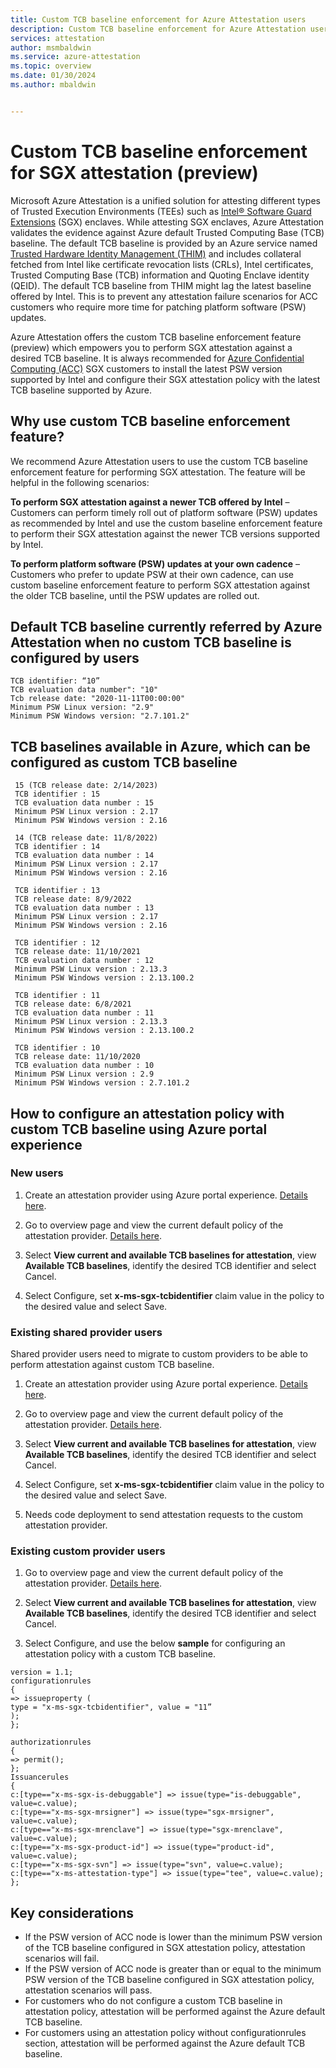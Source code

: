 ```yaml
---
title: Custom TCB baseline enforcement for Azure Attestation users
description: Custom TCB baseline enforcement for Azure Attestation users
services: attestation
author: msmbaldwin
ms.service: azure-attestation
ms.topic: overview
ms.date: 01/30/2024
ms.author: mbaldwin


---
```


# Custom TCB baseline enforcement for SGX attestation (preview)

Microsoft Azure Attestation is a unified solution for attesting different types of Trusted Execution Environments (TEEs) such as [Intel® Software Guard Extensions](https://www.intel.com/content/www/us/en/architecture-and-technology/software-guard-extensions.html) (SGX) enclaves. While attesting SGX enclaves, Azure Attestation validates the evidence against Azure default Trusted Computing Base (TCB) baseline. The default TCB baseline is provided by an Azure service named [Trusted Hardware Identity Management (THIM)](../security/fundamentals/trusted-hardware-identity-management.md) and includes collateral fetched from Intel like certificate revocation lists (CRLs), Intel certificates, Trusted Computing Base (TCB) information and Quoting Enclave identity (QEID). The default TCB baseline from THIM might lag the latest baseline offered by Intel. This is to prevent any attestation failure scenarios for ACC customers who require more time for patching platform software (PSW) updates.

Azure Attestation offers the custom TCB baseline enforcement feature (preview) which empowers you to perform SGX attestation against a desired TCB baseline. It is always recommended for [Azure Confidential Computing (ACC)](../confidential-computing/overview.md) SGX customers to install the latest PSW version supported by Intel and configure their SGX attestation policy with the latest TCB baseline supported by Azure.

## Why use custom TCB baseline enforcement feature?

We recommend Azure Attestation users to use the custom TCB baseline enforcement feature for performing SGX attestation. The feature will be helpful in the following scenarios:

**To perform SGX attestation against a newer TCB offered by Intel** – Customers can perform timely roll out of platform software (PSW) updates as recommended by Intel and use the custom baseline enforcement feature to perform their SGX attestation against the newer TCB versions supported by Intel.

**To perform platform software (PSW) updates at your own cadence** – Customers who prefer to update PSW at their own cadence, can use custom baseline enforcement feature to perform SGX attestation against the older TCB baseline, until the PSW updates are rolled out.

## Default TCB baseline currently referred by Azure Attestation when no custom TCB baseline is configured by users

```
TCB identifier: “10”
TCB evaluation data number": "10"    
Tcb release date: "2020-11-11T00:00:00"  
Minimum PSW Linux version: "2.9"
Minimum PSW Windows version: "2.7.101.2"
```

## TCB baselines available in Azure, which can be configured as custom TCB baseline
```
 15 (TCB release date: 2/14/2023)
 TCB identifier : 15
 TCB evaluation data number : 15
 Minimum PSW Linux version : 2.17
 Minimum PSW Windows version : 2.16

 14 (TCB release date: 11/8/2022)
 TCB identifier : 14
 TCB evaluation data number : 14
 Minimum PSW Linux version : 2.17
 Minimum PSW Windows version : 2.16

 TCB identifier : 13
 TCB release date: 8/9/2022
 TCB evaluation data number : 13
 Minimum PSW Linux version : 2.17
 Minimum PSW Windows version : 2.16
 
 TCB identifier : 12
 TCB release date: 11/10/2021
 TCB evaluation data number : 12
 Minimum PSW Linux version : 2.13.3
 Minimum PSW Windows version : 2.13.100.2
 
 TCB identifier : 11
 TCB release date: 6/8/2021
 TCB evaluation data number : 11
 Minimum PSW Linux version : 2.13.3
 Minimum PSW Windows version : 2.13.100.2
 
 TCB identifier : 10
 TCB release date: 11/10/2020
 TCB evaluation data number : 10
 Minimum PSW Linux version : 2.9
 Minimum PSW Windows version : 2.7.101.2
```         

## How to configure an attestation policy with custom TCB baseline using Azure portal experience

### New users

1. Create an attestation provider using Azure portal experience. [Details here](./quickstart-portal.md#create-and-configure-the-provider-with-unsigned-policies).

2. Go to overview page and view the current default policy of the attestation provider. [Details here](./quickstart-portal.md#view-an-attestation-policy).

3. Select **View current and available TCB baselines for attestation**, view **Available TCB baselines**, identify the desired TCB identifier and select Cancel.

4. Select Configure, set **x-ms-sgx-tcbidentifier** claim value in the policy to the desired value and select Save.

### Existing shared provider users  

Shared provider users need to migrate to custom providers to be able to perform attestation against custom TCB baseline.

1. Create an attestation provider using Azure portal experience. [Details here](./quickstart-portal.md#create-and-configure-the-provider-with-unsigned-policies).

2. Go to overview page and view the current default policy of the attestation provider. [Details here](./quickstart-portal.md#view-an-attestation-policy).

3. Select **View current and available TCB baselines for attestation**, view **Available TCB baselines**, identify the desired TCB identifier and select Cancel.

4. Select Configure, set **x-ms-sgx-tcbidentifier** claim value in the policy to the desired value and select Save.

5. Needs code deployment to send attestation requests to the custom attestation provider.

### Existing custom provider users  

1. Go to overview page and view the current default policy of the attestation provider. [Details here](./quickstart-portal.md#view-an-attestation-policy).

2. Select **View current and available TCB baselines for attestation**, view **Available TCB baselines**, identify the desired TCB identifier and select Cancel.

3. Select Configure, and use the below **sample** for configuring an attestation policy with a custom TCB baseline.  

```
version = 1.1;  
configurationrules  
{  
=> issueproperty (  
type = "x-ms-sgx-tcbidentifier", value = "11”  
);  
};  

authorizationrules  
{  
=> permit();  
};  
Issuancerules  
{  
c:[type=="x-ms-sgx-is-debuggable"] => issue(type="is-debuggable", value=c.value);  
c:[type=="x-ms-sgx-mrsigner"] => issue(type="sgx-mrsigner", value=c.value);  
c:[type=="x-ms-sgx-mrenclave"] => issue(type="sgx-mrenclave", value=c.value);  
c:[type=="x-ms-sgx-product-id"] => issue(type="product-id", value=c.value);  
c:[type=="x-ms-sgx-svn"] => issue(type="svn", value=c.value);  
c:[type=="x-ms-attestation-type"] => issue(type="tee", value=c.value);  
};  
```

## Key considerations

- If the PSW version of ACC node is lower than the minimum PSW version of the TCB baseline configured in SGX attestation policy, attestation scenarios will fail.
- If the PSW version of ACC node is greater than or equal to the minimum PSW version of the TCB baseline configured in SGX attestation policy, attestation scenarios will pass.
- For customers who do not configure a custom TCB baseline in attestation policy, attestation will be performed against the Azure default TCB baseline.
- For customers using an attestation policy without configurationrules section, attestation will be performed against the Azure default TCB baseline.
